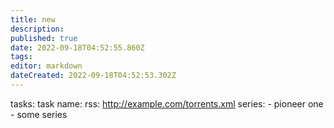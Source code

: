 ```yaml
---
title: new
description: 
published: true
date: 2022-09-18T04:52:55.860Z
tags: 
editor: markdown
dateCreated: 2022-09-18T04:52:53.302Z
---
```


tasks:
  task name:
    rss: http://example.com/torrents.xml
    series:
      - pioneer one
      - some series
